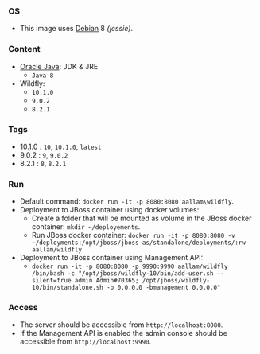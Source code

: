 ### OS
* This image uses [Debian][1] 8 _(jessie)_.

### Content
* [Oracle Java][2]: JDK & JRE
  * `Java 8`
* Wildfly:
  * `10.1.0`
  * `9.0.2`
  * `8.2.1`

### Tags
* 10.1.0 : `10`, `10.1.0`, `latest`
* 9.0.2 : `9`, `9.0.2`
* 8.2.1 : `8`, `8.2.1`

### Run
* Default command: `docker run -it -p 8080:8080 aallam\wildfly`.
* Deployment to JBoss container using docker volumes:
  * Create a folder that will be mounted as volume in the JBoss docker container: `mkdir ~/deployements`. 
  * Run JBoss docker container: `docker run -it -p 8080:8080 -v ~/deployments:/opt/jboss/jboss-as/standalone/deployments/:rw aallam/wildfly`
* Deployment to JBoss container using Management API:
  * `docker run -it -p 8080:8080 -p 9990:9990 aallam/wildfly /bin/bash -c "/opt/jboss/wildfly-10/bin/add-user.sh --silent=true admin Admin#70365; /opt/jboss/wildfly-10/bin/standalone.sh -b 0.0.0.0 -bmanagement 0.0.0.0"`

### Access
* The server should be accessible from `http://localhost:8080`. 
* If the Management API is enabled the admin console should be accessible from `http://localhost:9990`.

[1]: https://hub.docker.com/_/debian/
[2]: https://hub.docker.com/r/aallam/oracle-java/
